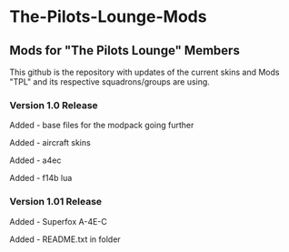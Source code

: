 # The-Pilots-Lounge-Mods

## Mods for "The Pilots Lounge" Members ##


This github is the repository with updates of the current skins and Mods "TPL" and its respective squadrons/groups are using. 

### Version 1.0 Release ###

Added - base files for the modpack going further

Added - aircraft skins

Added - a4ec

Added - f14b lua

### Version 1.01 Release ###

Added - Superfox A-4E-C

Added - README.txt in folder
